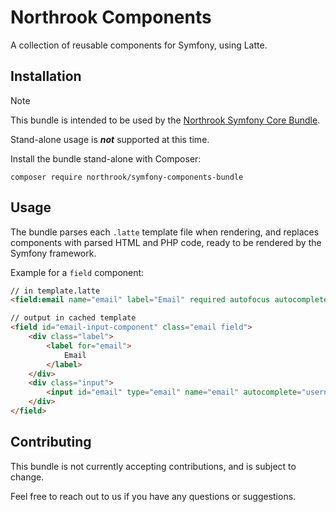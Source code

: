 # Northrook Components

A collection of reusable components for Symfony, using Latte.

## Installation

> [!NOTE]
> This bundle is intended to be used by the [Northrook Symfony Core Bundle][scb].
>
> Stand-alone usage is **_not_** supported at this time.

Install the bundle stand-alone with Composer:

```shell
composer require northrook/symfony-components-bundle
```

## Usage

The bundle parses each `.latte` template file when rendering, and replaces components with
parsed HTML and PHP code, ready to be rendered by the Symfony framework.

Example for a `field` component:

```html
// in template.latte
<field:email name="email" label="Email" required autofocus autocomplete="username"/>

// output in cached template
<field id="email-input-component" class="email field">
    <div class="label">
        <label for="email">
            Email
        </label>
    </div>
    <div class="input">
        <input id="email" type="email" name="email" autocomplete="username">
    </div>
</field>
```

## Contributing

This bundle is not currently accepting contributions, and is subject to change.

Feel free to reach out to us if you have any questions or suggestions.


[scb]: https://github.com/northrook/symfony-core-bundle